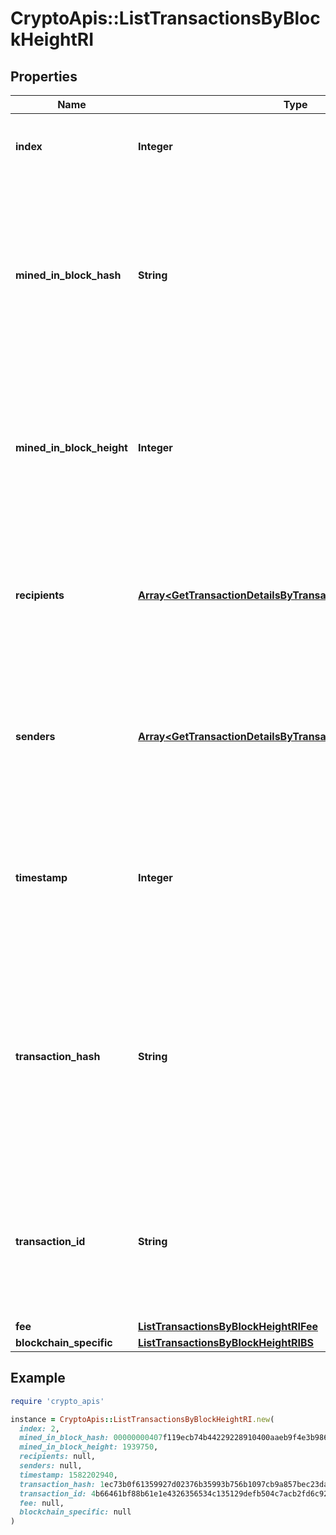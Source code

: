 # CryptoApis::ListTransactionsByBlockHeightRI

## Properties

| Name | Type | Description | Notes |
| ---- | ---- | ----------- | ----- |
| **index** | **Integer** | Represents the index position of the transaction in the specific block. |  |
| **mined_in_block_hash** | **String** | Represents the hash of the block where this transaction was mined/confirmed for first time. The hash is defined as a cryptographic digital fingerprint made by hashing the block header twice through the SHA256 algorithm. |  |
| **mined_in_block_height** | **Integer** | Represents the hight of the block where this transaction was mined/confirmed for first time. The height is defined as the number of blocks in the blockchain preceding this specific block. |  |
| **recipients** | [**Array&lt;GetTransactionDetailsByTransactionIDRIRecipientsInner&gt;**](GetTransactionDetailsByTransactionIDRIRecipientsInner.md) | Represents a list of recipient addresses with the respective amounts. In account-based protocols like Ethereum there is only one address in this list. |  |
| **senders** | [**Array&lt;GetTransactionDetailsByTransactionIDRISendersInner&gt;**](GetTransactionDetailsByTransactionIDRISendersInner.md) | Represents a list of sender addresses with the respective amounts. In account-based protocols like Ethereum there is only one address in this list. |  |
| **timestamp** | **Integer** | Defines the exact date/time in Unix Timestamp when this transaction was mined, confirmed or first seen in Mempool, if it is unconfirmed. |  |
| **transaction_hash** | **String** | Represents the same as &#x60;transactionId&#x60; for account-based protocols like Ethereum, while it could be different in UTXO-based protocols like Bitcoin. E.g., in UTXO-based protocols &#x60;hash&#x60; is different from &#x60;transactionId&#x60; for SegWit transactions. |  |
| **transaction_id** | **String** | Represents the unique identifier of a transaction, i.e. it could be &#x60;transactionId&#x60; in UTXO-based protocols like Bitcoin, and transaction &#x60;hash&#x60; in Ethereum blockchain. |  |
| **fee** | [**ListTransactionsByBlockHeightRIFee**](ListTransactionsByBlockHeightRIFee.md) |  |  |
| **blockchain_specific** | [**ListTransactionsByBlockHeightRIBS**](ListTransactionsByBlockHeightRIBS.md) |  |  |

## Example

```ruby
require 'crypto_apis'

instance = CryptoApis::ListTransactionsByBlockHeightRI.new(
  index: 2,
  mined_in_block_hash: 00000000407f119ecb74b44229228910400aaeb9f4e3b9869955b85a53e9b7db,
  mined_in_block_height: 1939750,
  recipients: null,
  senders: null,
  timestamp: 1582202940,
  transaction_hash: 1ec73b0f61359927d02376b35993b756b1097cb9a857bec23da4c98c4977d2b2,
  transaction_id: 4b66461bf88b61e1e4326356534c135129defb504c7acb2fd6c92697d79eb250,
  fee: null,
  blockchain_specific: null
)
```

